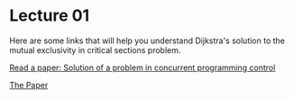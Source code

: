 # Lecture 01

Here are some links that will help you understand Dijkstra's solution to the
mutual exclusivity in critical sections problem.

[Read a paper: Solution of a problem in concurrent programming control](https://www.youtube.com/watch?v=6ltpkQDDSdI)

[The Paper](https://turing.plymouth.edu/~zshen/Webfiles/notes/CS431/solutionOfAProblemConcurrentProgrammingCACM1965WShenNotes.pdf)
